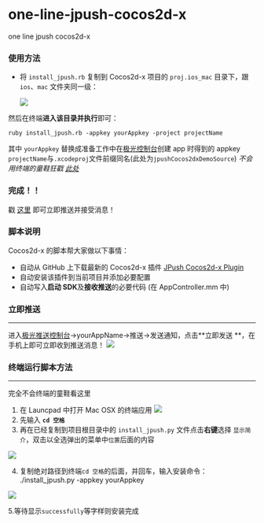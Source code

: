 # one-line-jpush-cocos2d-x
one line jpush cocos2d-x

 
### 使用方法
- 将 `install_jpush.rb` 复制到 Cocos2d-x 项目的 `proj.ios_mac` 目录下，跟 `ios`、`mac` 文件夹同一级：

  ![](http://upload-images.jianshu.io/upload_images/1944178-a7ddf65a0b4eeab6.png?imageMogr2/auto-orient/strip%7CimageView2/2/w/1240)

然后在终端**进入该目录并执行**即可：

	ruby install_jpush.rb -appkey yourAppkey -project projectName

  其中 `yourAppkey` 替换成准备工作中在[极光控制台](https://www.jpush.cn/common/apps)创建 app 时得到的 appkey
`projectName`与`.xcodeproj`文件前缀同名(此处为`jpushCocos2dxDemoSource`)
  *不会用终端的童鞋狂戳 [此处](#终端运行脚本方法)*

### 完成！！
戳 [这里](#立即推送) 即可立即推送并接受消息！

### 脚本说明
Cocos2d-x 的脚本帮大家做以下事情：

- 自动从 GitHub 上下载最新的 Cocos2d-x 插件 [JPush Cocos2d-x Plugin](https://github.com/jpush/jpush-cocos2d-x-plugin)
- 自动安装该插件到当前项目并添加必要配置
- 自动写入**启动 SDK**及**接收推送**的必要代码 (在 AppController.mm 中)

 


### 立即推送
----------------------------------------
进入[极光推送控制台](https://www.jpush.cn/common/apps)->yourAppName->推送->发送通知，点击**立即发送
**，在手机上即可立即收到推送消息！
  ![](http://upload-images.jianshu.io/upload_images/1944178-d988ea39b17da30d.png?imageMogr2/auto-orient/strip%7CimageView2/2/w/1240) 

### 终端运行脚本方法
----------------------------------------
完全不会终端的童鞋看这里

1. 在 Launcpad 中打开 Mac OSX 的终端应用
![](http://upload-images.jianshu.io/upload_images/1944178-6ac4c6c96f822863.png?imageMogr2/auto-orient/strip%7CimageView2/2/w/1240)
2. 先输入 **`cd 空格`**
3. 再在已经复制到项目根目录中的 `install_jpush.py` 文件点击**右键**选择 `显示简介`，双击以全选弹出的菜单中`位置`后面的内容

  ![](http://upload-images.jianshu.io/upload_images/1944178-e6ff578d36dfd314.png?imageMogr2/auto-orient/strip%7CimageView2/2/w/1240)

4. 复制绝对路径到终端`cd 空格`的后面，并回车，输入安装命令：
        ./install_jpush.py -appkey yourAppkey

  ![](http://upload-images.jianshu.io/upload_images/1944178-2443aff407059267.png?imageMogr2/auto-orient/strip%7CimageView2/2/w/1240)

5.等待显示`successfully`等字样则安装完成
